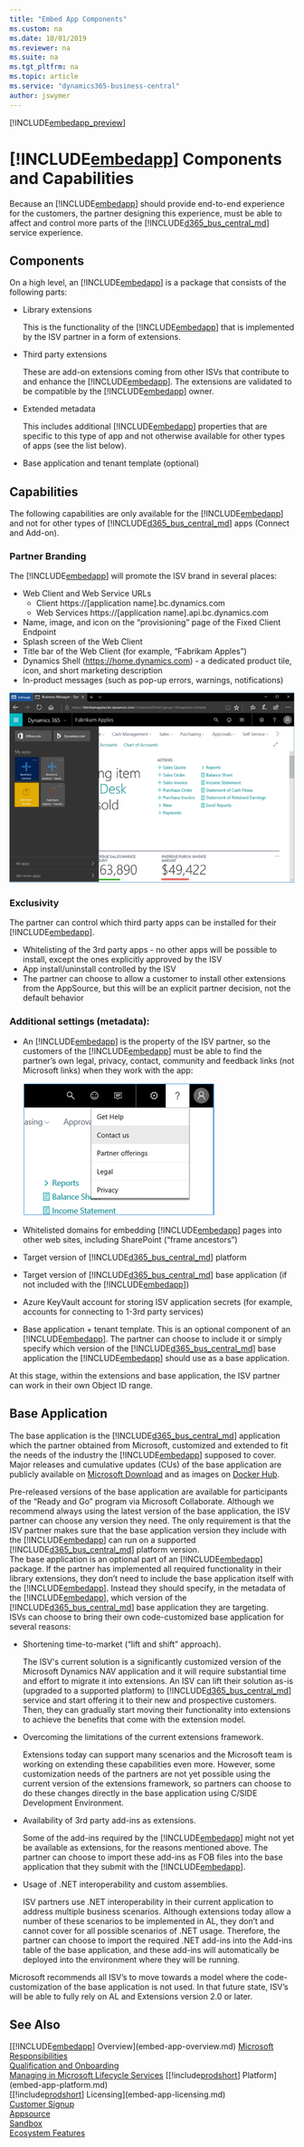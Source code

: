 ```yaml
---
title: "Embed App Components"
ms.custom: na
ms.date: 10/01/2019
ms.reviewer: na
ms.suite: na
ms.tgt_pltfrm: na
ms.topic: article
ms.service: "dynamics365-business-central"
author: jswymer
---
```

[!INCLUDE[embedapp_preview](../developer/includes/embedapp_preview.md)]

# [!INCLUDE[embedapp](../developer/includes/embedapp.md)] Components and Capabilities
Because an [!INCLUDE[embedapp](../developer/includes/embedapp.md)] should provide end-to-end experience for the customers, the partner designing this experience, must be able to affect and control more parts of the [!INCLUDE[d365_bus_central_md](../developer/includes/d365_bus_central_md.md)] service experience.

## Components 
On a high level, an [!INCLUDE[embedapp](../developer/includes/embedapp.md)] is a package that consists of the following parts:

-   Library extensions

    This is the functionality of the [!INCLUDE[embedapp](../developer/includes/embedapp.md)] that is implemented by the ISV partner in a form of extensions.  
-   Third party extensions 

    These are add-on extensions coming from other ISVs that contribute to and enhance the [!INCLUDE[embedapp](../developer/includes/embedapp.md)]. The extensions are validated to be compatible by the [!INCLUDE[embedapp](../developer/includes/embedapp.md)] owner.  
-   Extended metadata 

    This includes additional [!INCLUDE[embedapp](../developer/includes/embedapp.md)] properties that are specific to this type of app and not otherwise available for other types of apps (see the list below). 
-   Base application and tenant template (optional)  

## Capabilities
The following capabilities are only available for the [!INCLUDE[embedapp](../developer/includes/embedapp.md)] and not for other types of [!INCLUDE[d365_bus_central_md](../developer/includes/d365_bus_central_md.md)] apps (Connect and Add-on).

### Partner Branding
The [!INCLUDE[embedapp](../developer/includes/embedapp.md)] will promote the ISV brand in several places: 
-   Web Client and Web Service URLs  
    -   Client https://[application name].bc.dynamics.com 
    -   Web Services https://[application name].api.bc.dynamics.com 
-   Name, image, and icon on the “provisioning” page of the Fixed Client Endpoint 
-   Splash screen of the Web Client 
-   Title bar of the Web Client (for example, “Fabrikam Apples”) 
-   Dynamics Shell (https://home.dynamics.com) - a dedicated product tile, icon, and short marketing description 
-   In-product messages (such as pop-up errors, warnings, notifications)


 ![Embed App apps](../media/embed-app-apps.png "Embed App apps")  

### Exclusivity
The partner can control which third party apps can be installed for their [!INCLUDE[embedapp](../developer/includes/embedapp.md)].  
-   Whitelisting of the 3rd party apps - no other apps will be possible to install, except the ones explicitly approved by the ISV 
-   App install/uninstall controlled by the ISV 
-   The partner can choose to allow a customer to install other extensions from the AppSource, but this will be an explicit partner decision, not the default behavior 

### Additional settings (metadata): 
-   An [!INCLUDE[embedapp](../developer/includes/embedapp.md)] is the property of the ISV partner, so the customers of the [!INCLUDE[embedapp](../developer/includes/embedapp.md)] must be able to find the partner’s own legal, privacy, contact, community and feedback links (not Microsoft links) when they work with the app: 

    ![Embed App contact](../media/embed-app-contact.png "Embed App contact")  
 
-   Whitelisted domains for embedding [!INCLUDE[embedapp](../developer/includes/embedapp.md)] pages into other web sites, including SharePoint (“frame ancestors”) 
-   Target version of [!INCLUDE[d365_bus_central_md](../developer/includes/d365_bus_central_md.md)] platform 
-   Target version of [!INCLUDE[d365_bus_central_md](../developer/includes/d365_bus_central_md.md)] base application (if not included with the [!INCLUDE[embedapp](../developer/includes/embedapp.md)]) 
-   Azure KeyVault account for storing ISV application secrets (for example, accounts for connecting to 1-3rd party services) 
-   Base application + tenant template. This is an optional component of an [!INCLUDE[embedapp](../developer/includes/embedapp.md)]. The partner can choose to include it or simply specify which version of the [!INCLUDE[d365_bus_central_md](../developer/includes/d365_bus_central_md.md)] base application the [!INCLUDE[embedapp](../developer/includes/embedapp.md)] should use as a base application.

At this stage, within the extensions and base application, the ISV partner can work in their own Object ID range. 

## Base Application 
The base application is the [!INCLUDE[d365_bus_central_md](../developer/includes/d365_bus_central_md.md)] application which the partner obtained from Microsoft, customized and extended to fit the needs of the industry the [!INCLUDE[embedapp](../developer/includes/embedapp.md)] supposed to cover.  
Major releases and cumulative updates (CUs) of the base application are publicly available on [Microsoft Download](https://support.microsoft.com/help/4072483) and as images on [Docker Hub](https://hub.docker.com/r/microsoft/dynamics-nav/). 

Pre-released versions of the base application are available for participants of the “Ready and Go” program via Microsoft Collaborate. 
Although we recommend always using the latest version of the base application, the ISV partner can choose any version they need. The only requirement is that the ISV partner makes sure that the base application version they include with the [!INCLUDE[embedapp](../developer/includes/embedapp.md)] can run on a supported [!INCLUDE[d365_bus_central_md](../developer/includes/d365_bus_central_md.md)] platform version.  
The base application is an optional part of an [!INCLUDE[embedapp](../developer/includes/embedapp.md)] package. If the partner has implemented all required functionality in their library extensions, they don’t need to include the base application itself with the [!INCLUDE[embedapp](../developer/includes/embedapp.md)]. Instead they should specify, in the metadata of the [!INCLUDE[embedapp](../developer/includes/embedapp.md)], which version of the [!INCLUDE[d365_bus_central_md](../developer/includes/d365_bus_central_md.md)] base application they are targeting.  
ISVs can choose to bring their own code-customized base application for several reasons: 
-   Shortening time-to-market (“lift and shift” approach).

    The ISV's current solution is a significantly customized version of the Microsoft Dynamics NAV application and it will require substantial time and effort to migrate it into extensions. An ISV can lift their solution as-is (upgraded to a supported platform) to [!INCLUDE[d365_bus_central_md](../developer/includes/d365_bus_central_md.md)] service and start offering it to their new and prospective customers. Then, they can gradually start moving their functionality into extensions to achieve the benefits that come with the extension model.  
-   Overcoming the limitations of the current extensions framework.

    Extensions today can support many scenarios and the Microsoft team is working on extending these capabilities even more. However, some customization needs of the partners are not yet possible using the current version of the extensions framework, so partners can choose to do these changes directly in the base application using C/SIDE Development Environment.  
-   Availability of 3rd party add-ins as extensions.

    Some of the add-ins required by the [!INCLUDE[embedapp](../developer/includes/embedapp.md)] might not yet be available as extensions, for the reasons mentioned above. The partner can choose to import these add-ins as FOB files into the base application that they submit with the [!INCLUDE[embedapp](../developer/includes/embedapp.md)].   
-   Usage of .NET interoperability and custom assemblies.

    ISV partners use .NET interoperability in their current application to address multiple business scenarios. Although extensions today allow a number of these scenarios to be implemented in AL, they don’t and cannot cover for all possible scenarios of .NET usage. Therefore, the partner can choose to import the required .NET add-ins into the Add-ins table of the base application, and these add-ins will automatically be deployed into the environment where they will be running.

Microsoft recommends all ISV’s to move towards a model where the code-customization of the base application is not used. In that future state, ISV’s will be able to fully rely on AL and Extensions version 2.0 or later.  
 
## See Also  
[[!INCLUDE[embedapp](../developer/includes/embedapp.md)] Overview](embed-app-overview.md) 
[Microsoft Responsibilities](embed-app-microsoft-responsibilities.md)   
[Qualification and Onboarding](embed-app-qualifications-onboarding.md)  
[Managing in Microsoft Lifecycle Services](embed-app-lifecycle-services.md) 
[[!include[prodshort](../developer/includes/prodshort.md)] Platform](embed-app-platform.md)  
[[!include[prodshort](../developer/includes/prodshort.md)] Licensing](embed-app-licensing.md)  
[Customer Signup](embed-app-customer-signup.md)  
[Appsource](embed-app-appsource.md)  
[Sandbox](embed-app-sandbox.md)  
[Ecosystem Features](embed-app-ecosystem.md)  

